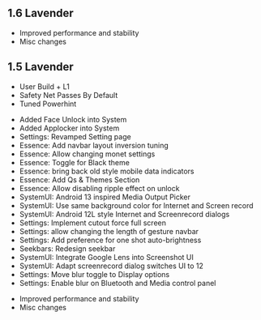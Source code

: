 ## 1.6 Lavender
- Improved performance and stability
- Misc changes

## 1.5 Lavender

- User Build + L1
- Safety Net Passes By Default
- Tuned Powerhint
* Added Face Unlock into System
* Added Applocker into System
* Settings: Revamped Setting page
* Essence: Add navbar layout inversion tuning 
* Essence: Allow changing monet settings
* Essence: Toggle for Black theme
* Essence: bring back old style mobile data indicators
* Essence: Add Qs & Themes Section
* Essence: Allow disabling ripple effect on unlock 
* SystemUI: Android 13 inspired Media Output Picker
* SystemUI: Use same background color for Internet and Screen record
* SystemUI: Android 12L style Internet and Screenrecord dialogs 
* Settings: Implement cutout force full screen 
* Settings: allow changing the length of gesture navbar
* Settings: Add preference for one shot auto-brightness 
* Seekbars: Redesign seekbar
* SystemUI: Integrate Google Lens into Screenshot UI
* SystemUI: Adapt screenrecord dialog switches UI to 12
* Settings: Move blur toggle to Display options
* Settings: Enable blur on Bluetooth and Media control panel
- Improved performance and stability
- Misc changes
